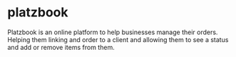 # platzbook
Platzbook is an online platform to help businesses manage their orders. Helping them linking and order to a client and allowing them to see a status and add or remove items from them.
